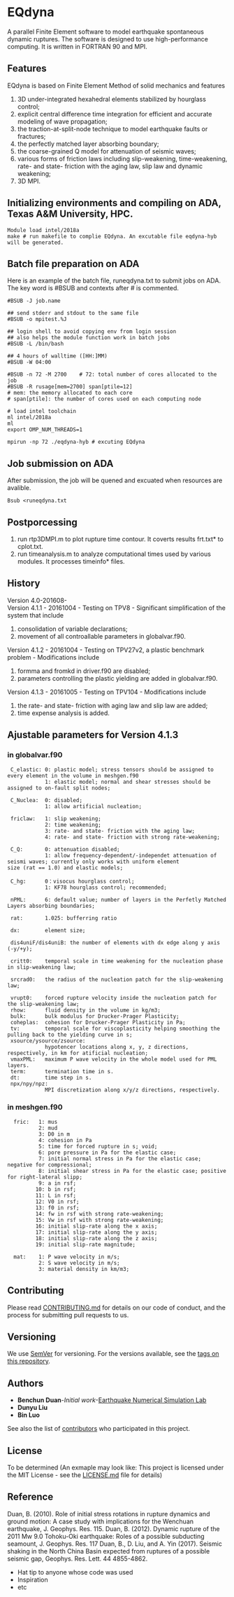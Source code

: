 # EQdyna  

A parallel Finite Element software to model earthquake spontaneous dynamic ruptures. The software is designed to use high-performance computing. It is written in FORTRAN 90 and MPI.

## Features

EQdyna is based on Finite Element Method of solid mechanics and features 
1) 3D under-integrated hexahedral elements stabilized by hourglass control; 
2) explicit central difference time integration for efficient and accurate modeling of wave propagation; 
3) the traction-at-split-node technique to model earthquake faults or fractures;
4) the perfectly matched layer absorbing boundary;
5) the coarse-grained Q model for attenuation of seismic waves;
6) various forms of friction laws including slip-weakening, time-weakening, rate- and state- friction with the aging law, slip law and dynamic weakening;
7) 3D MPI. 

## Initializing environments and compiling on ADA, Texas A&M University, HPC.

```
Module load intel/2018a
make # run makefile to complie EQdyna. An excutable file eqdyna-hyb will be generated. 
```

## Batch file preparation on ADA

Here is an example of the batch file, runeqdyna.txt to submit jobs on ADA. The key word is #BSUB and contexts after # is commented. 

```
#BSUB -J job.name

## send stderr and stdout to the same file 
#BSUB -o mpitest.%J

## login shell to avoid copying env from login session
## also helps the module function work in batch jobs
#BSUB -L /bin/bash

## 4 hours of walltime ([HH:]MM)
#BSUB -W 04:00

#BSUB -n 72 -M 2700    # 72: total number of cores allocated to the job
#BSUB -R rusage[mem=2700] span[ptile=12] 
# mem: the memory allocated to each core
# span[ptile]: the number of cores used on each computing node

# load intel toolchain
ml intel/2018a
ml
export OMP_NUM_THREADS=1

mpirun -np 72 ./eqdyna-hyb # excuting EQdyna
```

## Job submission on ADA
After submission, the job will be quened and excuated when resources are avalible.
```
Bsub <runeqdyna.txt
```

## Postporcessing

1) run rtp3DMPI.m to plot rupture time contour.
It coverts results frt.txt* to cplot.txt.  
2) run timeanalysis.m to analyze computational times used by various modules.
It processes timeinfo* files.

## History
Version 4.0-201608-  
Version 4.1.1 - 20161004 - Testing on TPV8 - Significant simplification of the system that include 
  1) consolidation of variable declarations; 
  2) movement of all controallable parameters in globalvar.f90.

Version 4.1.2 - 20161004 - Testing on TPV27v2, a plastic benchmark problem - Modifications include 
  1) formma and fromkd in driver.f90 are disabled; 
  2) parameters controlling the plastic yielding are added in globalvar.f90.

Version 4.1.3 - 20161005 - Testing on TPV104 - Modifications include
  1) the rate- and state- friction with aging law and slip law are added;
  2) time expense analysis is added.

## Ajustable parameters for Version 4.1.3
### in globalvar.f90
```
 C_elastic: 0: plastic model; stress tensors should be assigned to every element in the volume in meshgen.f90
            1: elastic model; normal and shear stresses should be assigned to on-fault split nodes;
 
 C_Nuclea:  0: disabled;
            1: allow artificial nucleation;
 
 friclaw:   1: slip weakening;
            2: time weakening;
            3: rate- and state- friction with the aging law;
            4: rate- and state- friction with strong rate-weakening;
 
 C_Q:       0: attenuation disabled;
            1: allow frequency-dependent/-independet attenuation of seismi waves; currently only works with uniform element                 size (rat == 1.0) and elastic models;
 
 C_hg:      0：visocus hourglass control;
            1: KF78 hourglass control; recommended;
 
 nPML:      6: default value; number of layers in the Perfetly Matched Layers absorbing boundaries;
 
 rat:       1.025: bufferring ratio
 
 dx:        element size;
 
 dis4uniF/dis4uniB: the number of elements with dx edge along y axis (-y/+y);
 
 critt0:    temporal scale in time weakening for the nucleation phase in slip-weakening law;
 
 srcrad0:   the radius of the nucleation patch for the slip-weakening law;
 
 vrupt0:    forced rupture velocity inside the nucleation patch for the slip-weakening law;
 rhow:      fluid density in the volume in kg/m3;
 bulk:      bulk modulus for Drucker-Prager Plasticity;
 coheplas:  cohesion for Drucker-Prager Plasticity in Pa;
 tv:        temporal scale for viscoplasticity helping smoothing the pulling back to the yielding curve in s;
 xsource/ysource/zsource:
            hypotencer locations along x, y, z directions, respectively, in km for atificial nucleation;
 vmaxPML:   maximum P wave velocity in the whole model used for PML layers.
 term:      termination time in s.
 dt:        time step in s.
 npx/npy/npz:
            MPI discretization along x/y/z directions, respectively.            
```

### in meshgen.f90
```
  fric:   1: mus
          2: mud
          3: D0 in m
          4: cohesion in Pa
          5: time for forced rupture in s; void;
          6: pore pressure in Pa for the elastic case;
          7: initial normal stress in Pa for the elastic case; negative for compressional;
          8: initial shear stress in Pa for the elastic case; positive for right-lateral slipp;
          9: a in rsf;
         10: b in rsf;
         11: L in rsf;
         12: V0 in rsf;
         13: f0 in rsf;
         14: fw in rsf with strong rate-weakening;
         15: Vw in rsf with strong rate-weakening;
         16: initial slip-rate along the x axis;
         17: initial slip-rate along the y axis;
         18: initial slip-rate along the z axis;
         19: initial slip-rate magnitude;
```

```
  mat:    1: P wave velocity in m/s;
          2: S wave velocity in m/s;
          3: material density in km/m3;
```
## Contributing

Please read [CONTRIBUTING.md](https://gist.github.com/PurpleBooth/b24679402957c63ec426) for details on our code of conduct, and the process for submitting pull requests to us.

## Versioning

We use [SemVer](http://semver.org/) for versioning. For the versions available, see the [tags on this repository](https://github.com/your/project/tags). 

## Authors

* **Benchun Duan**-*Initial work*-[Earthquake Numerical Simulation Lab](https://geogeo.tamu.edu/people/faculty/duanbenchun)
* **Dunyu Liu**
* **Bin Luo**

See also the list of [contributors](https://github.com/your/project/contributors) who participated in this project.

## License

To be determined (An exmaple may look like: This project is licensed under the MIT License - see the [LICENSE.md](LICENSE.md) file for details)

## Reference
Duan, B. (2010). Role of initial stress rotations in rupture dynamics and ground
  motion: A case study with implications for the Wenchuan earthquake, J. Geophys.
  Res. 115.
Duan, B. (2012). Dynamic rupture of the 2011 Mw 9.0 Tohoku-Oki earthquake: Roles
  of a possible subducting seamount, J. Geophys. Res. 117
Duan, B., D. Liu, and A. Yin (2017). Seismic shaking in the North China Basin
  expected from ruptures of a possible seismic gap, Geophys. Res. Lett. 44 4855-4862.
  
* Hat tip to anyone whose code was used
* Inspiration
* etc
